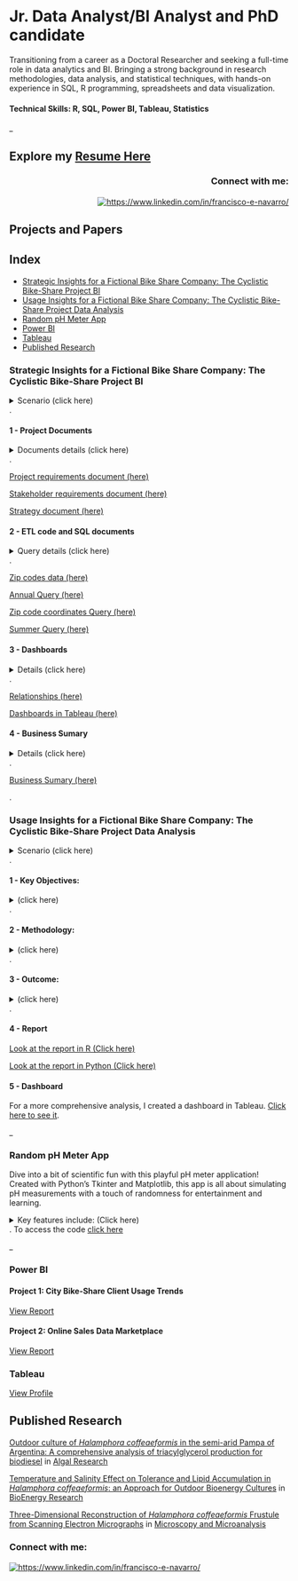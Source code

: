 
# Jr. Data Analyst/BI Analyst and PhD candidate

Transitioning from a career as a Doctoral Researcher and seeking a full-time role in data analytics and BI. Bringing a strong background in research methodologies, data analysis, and statistical techniques, with hands-on experience in SQL, R programming, spreadsheets and data visualization.

#### Technical Skills: R, SQL, Power BI, Tableau, Statistics

_
## Explore my [Resume Here](Navarro_FE_resume_08_07_2024.pdf)   
<h3 align="right">Connect with me:</h3>
<p align="right">
<a href="https://www.linkedin.com/in/francisco-e-navarro/" target="blank"><img align="center" src="https://raw.githubusercontent.com/rahuldkjain/github-profile-readme-generator/master/src/images/icons/Social/linked-in-alt.svg" alt="https://www.linkedin.com/in/francisco-e-navarro/" height="30" width="40" /></a>
</p>

## Projects and Papers
## Index
- [Strategic Insights for a Fictional Bike Share Company: The Cyclistic Bike-Share Project BI](#strategic-insights-for-a-fictional-bike-share-company-the-cyclistic-bike-share-project-bi)
- [Usage Insights for a Fictional Bike Share Company: The Cyclistic Bike-Share Project Data Analysis](#usage-insights-for-a-fictional-bike-share-company-the-cyclistic-bike-share-project-data-analysis)
- [Random pH Meter App](#random-ph-meter-app)
- [Power BI](#power-bi)
- [Tableau](#tableau)
- [Published Research](#published-research)

### Strategic Insights for a Fictional Bike Share Company: The Cyclistic Bike-Share Project BI

<details> <summary>Scenario (click here)</summary>  
In this fictional scenario, I’ve joined the business intelligence team at Cyclistic, a fictional bike-share company in New York City. My role involves applying BI principles to analyze and enhance Cyclistic’s bike usage. I handled the data cleaning and processing through ETL (Extract, Transform, Load) using SQL, ensuring the datasets on bike trips and customer demographics are accurate and ready for analysis. I created a dashboard to provide insights into bike demand, considering factors like customer type, peak usage times, and weather conditions.
<div style="text-align: center;"><img src="cyclistic_logo.png" alt="Example Image" width="200"/></div>

</details>
.

#### 1 - Project Documents 
<details> <summary> Documents details (click here) </summary>
The Project requirements document describes the overall purpose of the Cyclistic project, including its goals and key dependencies. 
The Stakeholder requirements document outlines key stakeholder needs for developing a BI dashboard. It focuses on understanding customer usage patterns and demand at bike stations to guide strategic decisions for expansion and improvement.
The Strategy document details the BI dashboard development plan, including data sources, user profiles, and dashboard features. It outlines access restrictions, data scope, and key metrics like heat maps and area charts to analyze bike usage, seasonal trends, and weather impacts. The document is in draft and has to be reviewed before implementation.</details>
. 

[Project requirements document (here)](Cyclistic_Bike_share_Project_requirements.pdf)

[Stakeholder requirements document (here)](Cyclistic_Bike_Share_Sakeholders_req.pdf) 

[Strategy document (here)](Cyclistic_Bike_share_Strategy_Document.pdf) 

#### 2 - ETL code and SQL documents
<details> <summary> Query details (click here) </summary>
I created the queries for this scenario using BigQuery and leveraged BigQuery’s public datasets to develop the analysis. This approach allowed me to utilize large datasets for comprehensive insights and effective scenario modeling. Also, i uploaded an additional file with the zip codes in NYC. 
The annual query was designed to retrieve annual relevant data; but i had a problem, the zip codes coordinates were not recognized by Tableau, so i had to include them in que query. However, including variables such as stations and coordinates resulted in an excessively large file size that was impractical for download. Therefore, the coordinates were included in a second query to manage the data more efficiently.
Finnaly, the summer query was performed without problems.
</details>
.

[Zip codes data (here)](Cyclistic_NYC_zip_codes.csv)


[Annual Query (here)](Cyclistic_query_2022_2023.txt) 


[Zip code coordinates Query (here)](Cyclistic_year_end_lat_long_query.txt)

[Summer Query (here)](Cyclistic_summer_query.txt)

#### 3 - Dashboards
<details> <summary> Details (click here) </summary> Before creating the dashboards, some calculations were first performed in Tableau </details>  
.

[Relationships (here)](Data_relationships_tableau.pdf)

[Dashboards in Tableau (here)](https://public.tableau.com/app/profile/francisco.navarro7243/viz/CyclisticBike-ShareTrends/Story1)

#### 4 - Business Sumary
<details> <summary> Details (click here) </summary> This summary highlights how subscribers and non-subscribers differ in their usage, seasonal trends in bike usage, and the impact of weather conditions. It also provides actionable insights for strategic bike station placement, congestion management, operational adjustments, marketing, and service optimization to enhance overall performance and customer experience. Please follow the link for the full Business Summary. </details>  
.

[Business Sumary (here) ](Cyclistic_business_summary.pdf)

.
### Usage Insights for a Fictional Bike Share Company: The Cyclistic Bike-Share Project Data Analysis


<details> <summary>Scenario (click here)</summary>  
In this project, I analyzed how annual members and casual riders use Cyclistic bikes differently to develop strategies for increasing annual memberships. The analysis aimed to uncover patterns in bike usage, understand key differences between membership types, and provide actionable insights for a targeted marketing strategy. I used R for data cleaning and analysis, and Tableau to create visualizations in a dashboard to support the findings. I created a report using R Markdown. Additionally, a version of the report created with Jupyter Notebook, which includes data analysis performed using Python, is also included in the project.
<div style="text-align: center;"><img src="cyclistic_logo.png" alt="Example Image" width="200"/></div>

</details>
.

#### 1 - Key Objectives:
<details> <summary> (click here) </summary>

- Analyze Usage Patterns: Explore and compare the usage behavior of annual members versus casual riders.

  
- Identify Trends: Determine patterns in bike usage, including frequency, duration, and time of day.
_

- Develop Strategies: Formulate recommendations to convert casual riders into annual members based on data-driven insights. 
</details>
.

#### 2 - Methodology:
<details> <summary> (click here) </summary>
The project utilized data analysis techniques to clean, transform, and visualize the data. Key steps included:
_
- Data Cleaning: Addressed inconsistencies and missing values.
_

- Exploratory Data Analysis: Conducted descriptive and statistical analyses to identify usage trends.
_

- Visualization: Created visualizations to effectively communicate findings.
_

- Reporting: Documented the analysis process and results to support strategic recommendations.

</details>
.

#### 3 - Outcome:
<details> <summary> (click here) </summary> The findings provided a comprehensive understanding of bike usage patterns, highlighting opportunities for targeted marketing initiatives and membership growth. The project demonstrates proficiency in data analysis, visualization, and strategic planning. </details>  
.

#### 4 - Report
[Look at the report in R (Click here)](Data_Analysys_REPORT_Cyclistic_bike_share.pdf)

[Look at the report in Python (Click here)](Cyclistic_Bike_Share_Client_Usage_Report.pdf)

#### 5 - Dashboard
For a more comprehensive analysis, I created a dashboard in Tableau. [Click here to see it](https://public.tableau.com/app/profile/francisco.navarro7243/viz/CiclysticBike-Share/Dashboard1). 

_
### Random pH Meter App
Dive into a bit of scientific fun with this playful pH meter application! Created with Python’s Tkinter and Matplotlib, this app is all about simulating pH measurements with a touch of randomness for entertainment and learning. 
<details><summary>Key features include: (Click here) </summary>

<div style="text-align: center;"><img src="icono_pH.ico" alt="Example Image" width="100"/></div>

**User Interface:** The Tkinter-based GUI allows users to input measurement intervals, start and stop measurements, and manage data files with ease.
  
**Random Data Simulation:** Instead of real measurements, this app generates random pH values within your chosen range. It’s perfect for seeing "how data might look" without the need for actual lab equipment. (Disclaimer: This simulation does not represent an actual laboratory environment.)

**Real-Time Data Recording:** Simulated measurements are recorded in a CSV file, with automatic saving and real-time updates to a Treeview widget that displays pH values, date, and time.

**Visualization:** Integrated Matplotlib plots pH values against time, updating dynamically as new simulated data is generated, offering a visual representation of the random measurements.

**Data Management:** Users can create new files, open existing ones, and save data in a structured CSV format. The application includes options to save files under new names and load previously saved data.

**Error Handling:** The app is designed to handle input errors and file issues, to provide feedback for invalid input and file operation errors.

This application is designed for fun and educational purposes, providing a simulated experience of pH measurement and data visualization.</details>
.
To access the code [click here](pHCSV.py)

_

### **Power BI** 
#### Project 1: City Bike-Share Client Usage Trends
[View Report](https://app.powerbi.com/view?r=eyJrIjoiNjJlNDQ1MGYtMjVmOS00NDY5LWI0NjEtNzc2ODZiM2I5OGNlIiwidCI6ImEyZTJiYTY0LWUwNTQtNDMxYS1hNWIyLTg5MjJmZjIyN2U3OSIsImMiOjR9)
#### Project 2: Online Sales Data Marketplace
[View Report](https://app.powerbi.com/view?r=eyJrIjoiYjU0MGFlMzktZGFlNC00OGE0LWJmNzUtZTJjMDZhYzU4YmMyIiwidCI6ImEyZTJiYTY0LWUwNTQtNDMxYS1hNWIyLTg5MjJmZjIyN2U3OSIsImMiOjR9)


### **Tableau** 

[View Profile](https://public.tableau.com/app/profile/francisco.navarro7243/vizzes) 


## **Published Research**
[Outdoor culture of *Halamphora coffeaeformis* in the semi-arid Pampa of
Argentina: A comprehensive analysis of triacylglycerol production
for biodiesel](https://doi.org/10.1016/j.algal.2023.103170) in [Algal Research](https://www.sciencedirect.com/journal/algal-research)

[Temperature and Salinity Effect on Tolerance and Lipid Accumulation
in *Halamphora coffeaeformis*: an Approach for Outdoor Bioenergy
Cultures](https://doi.org/10.1007/s12155-021-10349-2) in [BioEnergy Research](https://link.springer.com/journal/12155)

[Three-Dimensional Reconstruction of *Halamphora coffeaeformis* Frustule from Scanning Electron Micrographs](https://doi.org/10.1017/S1431927620001154) in  [Microscopy and Microanalysis](https://www.cambridge.org/core/journals/microscopy-and-microanalysis)

<h3 align="left">Connect with me:</h3>
<p align="left">
<a href="https://www.linkedin.com/in/francisco-e-navarro/" target="blank"><img align="center" src="https://raw.githubusercontent.com/rahuldkjain/github-profile-readme-generator/master/src/images/icons/Social/linked-in-alt.svg" alt="https://www.linkedin.com/in/francisco-e-navarro/" height="30" width="40" /></a>
</p>

